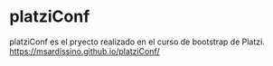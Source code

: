 # platziConf
platziConf es el pryecto realizado en el curso de bootstrap de Platzi.
https://msardissino.github.io/platziConf/

